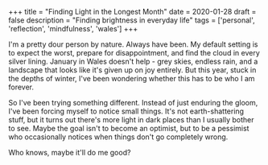 +++
title = "Finding Light in the Longest Month"
date = 2020-01-28
draft = false
description = "Finding brightness in everyday life"
tags = ['personal', 'reflection', 'mindfulness', 'wales']
+++

I'm a pretty dour person by nature. Always have been. My default setting is to expect the worst, prepare for disappointment, and find the cloud in every silver lining. January in Wales doesn't help - grey skies, endless rain, and a landscape that looks like it's given up on joy entirely. But this year, stuck in the depths of winter, I've been wondering whether this has to be who I am forever.

So I've been trying something different. Instead of just enduring the gloom, I've been forcing myself to notice small things. It's not earth-shattering stuff, but it turns out there's more light in dark places than I usually bother to see. Maybe the goal isn't to become an optimist, but to be a pessimist who occasionally notices when things don't go completely wrong.

Who knows, maybe it'll do me good?